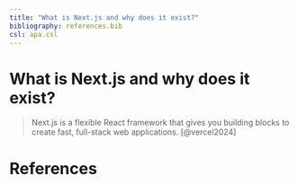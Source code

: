 ```yaml
---
title: "What is Next.js and why does it exist?"
bibliography: references.bib
csl: apa.csl
---
```


# What is Next.js and why does it exist?

> Next.js is a flexible React framework that gives you building blocks to create fast, full-stack web applications. [@vercel2024]
>
> 

# References
